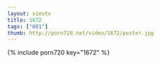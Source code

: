 ```yaml
--- 
layout: sieutv
title: 1672
tags: ["001"]
thumb: http://porn720.net/video/1672/poster.jpg
---
```

{% include porn720 key="1672" %} 
